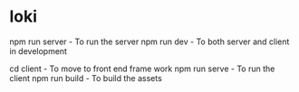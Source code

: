 # loki

npm run server - To run the server
npm run dev - To both server and client in development

cd client - To move to front end frame work
npm run serve - To run the client
npm run build - To build the assets
